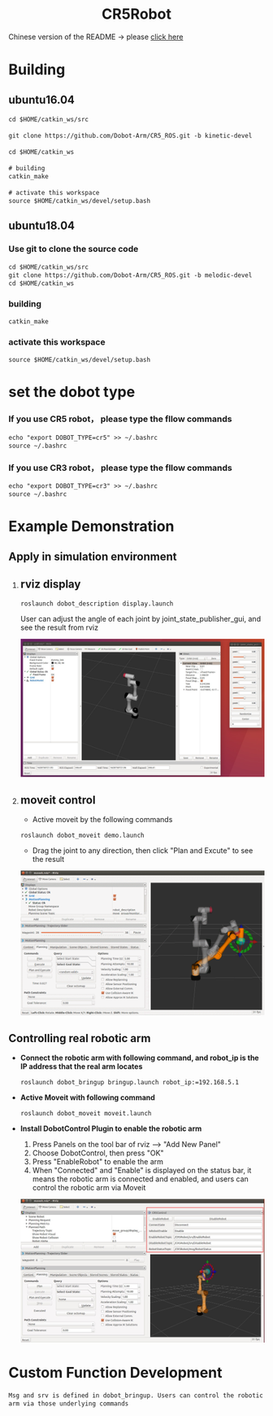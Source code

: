 # <center>CR5Robot</center>

Chinese version of the README -> please [click here](./README-CN.md)

# Building
## ubuntu16.04

```
cd $HOME/catkin_ws/src

git clone https://github.com/Dobot-Arm/CR5_ROS.git -b kinetic-devel

cd $HOME/catkin_ws

# building
catkin_make

# activate this workspace
source $HOME/catkin_ws/devel/setup.bash
```

## ubuntu18.04

### Use git to clone the source code
```
cd $HOME/catkin_ws/src
git clone https://github.com/Dobot-Arm/CR5_ROS.git -b melodic-devel
cd $HOME/catkin_ws
```

### building
```
catkin_make
```

### activate this workspace
```
source $HOME/catkin_ws/devel/setup.bash
```
# set the dobot type
### If you use CR5 robot， please type the fllow commands
```
echo "export DOBOT_TYPE=cr5" >> ~/.bashrc
source ~/.bashrc
```
### If you use CR3 robot， please type the fllow commands
```
echo "export DOBOT_TYPE=cr3" >> ~/.bashrc
source ~/.bashrc
```

# Example Demonstration

## Apply in simulation environment

1. ## rviz display

    ```
    roslaunch dobot_description display.launch
    ```

    User can adjust the angle of each joint by joint_state_publisher_gui, and see the result from rviz

    ![rviz display](./rviz.jpg)


2. ## moveit control
    * Active moveit by the following commands
    ```
    roslaunch dobot_moveit demo.launch
    ```
    * Drag the joint to any direction, then click "Plan and Excute" to see the result

    ![moveit display](./moveit.gif)


## Controlling real robotic arm

* **Connect the robotic arm with following command, and robot_ip is the IP address that the real arm locates**
    ```
    roslaunch dobot_bringup bringup.launch robot_ip:=192.168.5.1
    ```

* **Active Moveit with following command**
    ```
    roslaunch dobot_moveit moveit.launch
    ```

* **Install DobotControl Plugin to enable the robotic arm**
    
    1. Press Panels on the tool bar of rviz --> "Add New Panel"
    2. Choose DobotControl, then press "OK"
    3. Press "EnableRobot" to enable the arm
    4. When "Connected" and "Enable" is displayed on the status bar, it means the robotic arm is connected and enabled, and users can control the robotic arm via Moveit

    ![DobotControl](./cr5control.jpg)


# Custom Function Development

    Msg and srv is defined in dobot_bringup. Users can control the robotic arm via those underlying commands